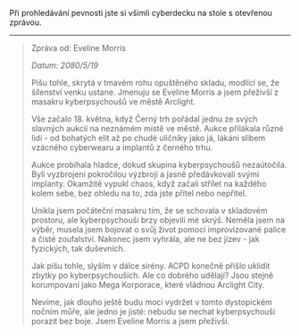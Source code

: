 Při prohledávání pevnosti jste si všimli cyberdecku na stole s otevřenou zprávou.

---

> Zpráva od: Eveline Morris
>
> _Datum: 2080/5/19_
>
> Píšu tohle, skrytá v tmavém rohu opuštěného skladu, modlící se, že šílenství venku ustane. Jmenuju se Eveline Morris a jsem přeživší z masakru kyberpsychoušů ve městě Arclight.
>
> Vše začalo 18. května, když Černý trh pořádal jednu ze svých slavných aukcií na neznámém místě ve městě. Aukce přilákala různé lidi - od bohatých elit až po chudé uličníky jako já, lákáni slibem vzácného cyberwearu a implantů z černého trhu.
>
> Aukce probíhala hladce, dokud skupina kyberpsychoušů nezaútočila. Byli vyzbrojeni pokročilou výzbrojí a jasně předávkovali svými implanty. Okamžitě vypukl chaos, když začali střílet na každého kolem sebe, bez ohledu na to, zda jste přítel nebo nepřítel.
>
> Unikla jsem počáteční masakru tím, že se schovala v skladovém prostoru, ale kyberpsychouši brzy objevili mé skrýš. Neměla jsem na výběr, musela jsem bojovat o svůj život pomocí improvizované palice a čisté zoufalství. Nakonec jsem vyhrála, ale ne bez jizev - jak fyzických, tak duševních.
>
> Jak píšu tohle, slyším v dálce sirény. ACPD konečně přišlo uklidit zbytky po kyberpsychouších. Ale co dobrého udělají? Jsou stejně korumpovaní jako Mega Korporace, které vládnou Arclight City.
>
> Nevíme, jak dlouho ještě budu moci vydržet v tomto dystopickém nočním můře, ale jedno je jisté: nebudu se nechat kyberpsychouši porazit bez boje. Jsem Eveline Morris a jsem přeživší.

